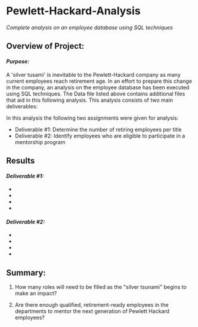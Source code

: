 # **Pewlett-Hackard-Analysis**
*Complete analysis on an employee database using SQL techniques*


## Overview of Project:

#### *Purpose:*
A 'silver tusami' is inevitable to the Pewlett-Hackard company as many current employees reach retirement age. In an effort to prepare this change in the company, an analysis on the employee database has been executed using SQL techniques. The Data file listed above contains additional files that aid in this following analysis. This analysis consists of two main deliverables: 

In this analysis the following two assignments were given for analysis:
- Deliverable #1: Determine the number of retiring employees per title
- Deliverable #2: Identify employees who are eligible to participate in a mentorship program


## Results 

#### *Deliverable #1:*
-
-
-
-


#### *Deliverable #2:*
-
-
-
-


## Summary:

1. How many roles will need to be filled as the "silver tsunami" begins to make an impact?

2. Are there enough qualified, retirement-ready employees in the departments to mentor the next generation of Pewlett Hackard employees?

